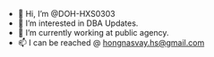 - 👋 Hi, I’m @DOH-HXS0303
- 👀 I’m interested in DBA Updates.
- 🌱 I’m currently working at public agency.
- 📫 I can be reached @ hongnasvay.hs@gmail.com

<!---
DOH-HXS0303/DOH-HXS0303 is a ✨ special ✨ repository because its `README.md` (this file) appears on your GitHub profile.
You can click the Preview link to take a look at your changes.
--->
